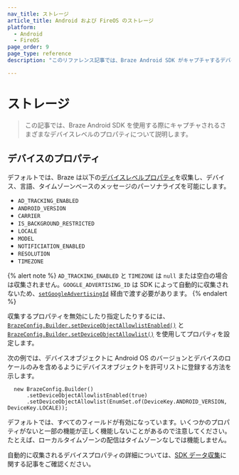 ```yaml
---
nav_title: ストレージ
article_title: Android および FireOS のストレージ
platform: 
  - Android
  - FireOS
page_order: 9
page_type: reference
description: "このリファレンス記事では、Braze Android SDK がキャプチャするデバイスレベルのプロパティについて説明します。"

---
```


# ストレージ

> この記事では、Braze Android SDK を使用する際にキャプチャされるさまざまなデバイスレベルのプロパティについて説明します。

## デバイスのプロパティ

デフォルトでは、Braze は以下の[デバイスレベルプロパティ][1]を収集し、デバイス、言語、タイムゾーンベースのメッセージのパーソナライズを可能にします。

* `AD_TRACKING_ENABLED`
* `ANDROID_VERSION`
* `CARRIER`
* `IS_BACKGROUND_RESTRICTED`
* `LOCALE`
* `MODEL`
* `NOTIFICIATION_ENABLED`
* `RESOLUTION`
* `TIMEZONE`

{% alert note %}
`AD_TRACKING_ENABLED` と `TIMEZONE` は `null` または空白の場合は収集されません。`GOOGLE_ADVERTISING_ID` は SDK によって自動的に収集されないため、[`setGoogleAdvertisingId`](https://braze-inc.github.io/braze-android-sdk/kdoc/braze-android-sdk/com.braze/-i-braze/set-google-advertising-id.html) 経由で渡す必要があります。
{% endalert %}

収集するプロパティを無効にしたり指定したりするには、[`BrazeConfig.Builder.setDeviceObjectAllowlistEnabled()`][2] と [`BrazeConfig.Builder.setDeviceObjectAllowlist()`][3] を使用してプロパティを設定します。

次の例では、デバイスオブジェクトに Android OS のバージョンとデバイスのロケールのみを含めるようにデバイスオブジェクトを許可リストに登録する方法を示します。
```
  new BrazeConfig.Builder()
      .setDeviceObjectAllowlistEnabled(true)
      .setDeviceObjectAllowlist(EnumSet.of(DeviceKey.ANDROID_VERSION, DeviceKey.LOCALE));
```
デフォルトでは、すべてのフィールドが有効になっています。いくつかのプロパティがないと一部の機能が正しく機能しないことがあるので注意してください。たとえば、ローカルタイムゾーンの配信はタイムゾーンなしでは機能しません。

自動的に収集されるデバイスプロパティの詳細については、[SDK データ収集]({{site.baseurl}}/user_guide/data_and_analytics/user_data_collection/sdk_data_collection/)に関する記事をご確認ください。

[1]: https://braze-inc.github.io/braze-android-sdk/kdoc/braze-android-sdk/com.braze.enums/-device-key/index.html
[2]: https://braze-inc.github.io/braze-android-sdk/kdoc/braze-android-sdk/com.braze.configuration/-braze-config/-builder/set-device-object-allowlist-enabled.html
[3]: https://braze-inc.github.io/braze-android-sdk/kdoc/braze-android-sdk/com.braze.configuration/-braze-config/-builder/set-device-object-allowlist.html


